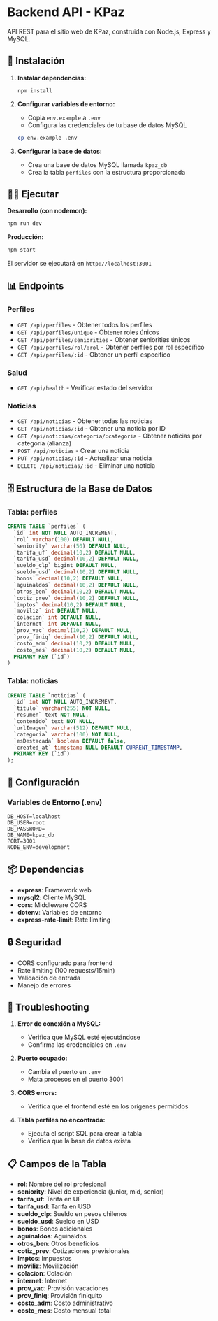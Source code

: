 # Backend API - KPaz

API REST para el sitio web de KPaz, construida con Node.js, Express y MySQL.

## 🚀 Instalación

1. **Instalar dependencias:**
   ```bash
   npm install
   ```

2. **Configurar variables de entorno:**
   - Copia `env.example` a `.env`
   - Configura las credenciales de tu base de datos MySQL

   ```bash
   cp env.example .env
   ```

3. **Configurar la base de datos:**
   - Crea una base de datos MySQL llamada `kpaz_db`
   - Crea la tabla `perfiles` con la estructura proporcionada

## 🏃‍♂️ Ejecutar

**Desarrollo (con nodemon):**
```bash
npm run dev
```

**Producción:**
```bash
npm start
```

El servidor se ejecutará en `http://localhost:3001`

## 📊 Endpoints

### Perfiles
- `GET /api/perfiles` - Obtener todos los perfiles
- `GET /api/perfiles/unique` - Obtener roles únicos
- `GET /api/perfiles/seniorities` - Obtener seniorities únicos
- `GET /api/perfiles/rol/:rol` - Obtener perfiles por rol específico
- `GET /api/perfiles/:id` - Obtener un perfil específico

### Salud
- `GET /api/health` - Verificar estado del servidor

### Noticias
- `GET /api/noticias` - Obtener todas las noticias
- `GET /api/noticias/:id` - Obtener una noticia por ID
- `GET /api/noticias/categoria/:categoria` - Obtener noticias por categoría (alianza)
- `POST /api/noticias` - Crear una noticia
- `PUT /api/noticias/:id` - Actualizar una noticia
- `DELETE /api/noticias/:id` - Eliminar una noticia

## 🗄️ Estructura de la Base de Datos

### Tabla: perfiles
```sql
CREATE TABLE `perfiles` (
  `id` int NOT NULL AUTO_INCREMENT,
  `rol` varchar(100) DEFAULT NULL,
  `seniority` varchar(50) DEFAULT NULL,
  `tarifa_uf` decimal(10,2) DEFAULT NULL,
  `tarifa_usd` decimal(10,2) DEFAULT NULL,
  `sueldo_clp` bigint DEFAULT NULL,
  `sueldo_usd` decimal(10,2) DEFAULT NULL,
  `bonos` decimal(10,2) DEFAULT NULL,
  `aguinaldos` decimal(10,2) DEFAULT NULL,
  `otros_ben` decimal(10,2) DEFAULT NULL,
  `cotiz_prev` decimal(10,2) DEFAULT NULL,
  `imptos` decimal(10,2) DEFAULT NULL,
  `moviliz` int DEFAULT NULL,
  `colacion` int DEFAULT NULL,
  `internet` int DEFAULT NULL,
  `prov_vac` decimal(10,2) DEFAULT NULL,
  `prov_finiq` decimal(10,2) DEFAULT NULL,
  `costo_adm` decimal(10,2) DEFAULT NULL,
  `costo_mes` decimal(10,2) DEFAULT NULL,
  PRIMARY KEY (`id`)
)
```

### Tabla: noticias
```sql
CREATE TABLE `noticias` (
  `id` int NOT NULL AUTO_INCREMENT,
  `titulo` varchar(255) NOT NULL,
  `resumen` text NOT NULL,
  `contenido` text NOT NULL,
  `urlImagen` varchar(512) DEFAULT NULL,
  `categoria` varchar(100) NOT NULL,
  `esDestacada` boolean DEFAULT false,
  `created_at` timestamp NULL DEFAULT CURRENT_TIMESTAMP,
  PRIMARY KEY (`id`)
);
```

## 🔧 Configuración

### Variables de Entorno (.env)
```env
DB_HOST=localhost
DB_USER=root
DB_PASSWORD=
DB_NAME=kpaz_db
PORT=3001
NODE_ENV=development
```

## 📦 Dependencias

- **express**: Framework web
- **mysql2**: Cliente MySQL
- **cors**: Middleware CORS
- **dotenv**: Variables de entorno
- **express-rate-limit**: Rate limiting

## 🔒 Seguridad

- CORS configurado para frontend
- Rate limiting (100 requests/15min)
- Validación de entrada
- Manejo de errores

## 🐛 Troubleshooting

1. **Error de conexión a MySQL:**
   - Verifica que MySQL esté ejecutándose
   - Confirma las credenciales en `.env`

2. **Puerto ocupado:**
   - Cambia el puerto en `.env`
   - Mata procesos en el puerto 3001

3. **CORS errors:**
   - Verifica que el frontend esté en los orígenes permitidos

4. **Tabla perfiles no encontrada:**
   - Ejecuta el script SQL para crear la tabla
   - Verifica que la base de datos exista

## 📋 Campos de la Tabla

- **rol**: Nombre del rol profesional
- **seniority**: Nivel de experiencia (junior, mid, senior)
- **tarifa_uf**: Tarifa en UF
- **tarifa_usd**: Tarifa en USD
- **sueldo_clp**: Sueldo en pesos chilenos
- **sueldo_usd**: Sueldo en USD
- **bonos**: Bonos adicionales
- **aguinaldos**: Aguinaldos
- **otros_ben**: Otros beneficios
- **cotiz_prev**: Cotizaciones previsionales
- **imptos**: Impuestos
- **moviliz**: Movilización
- **colacion**: Colación
- **internet**: Internet
- **prov_vac**: Provisión vacaciones
- **prov_finiq**: Provisión finiquito
- **costo_adm**: Costo administrativo
- **costo_mes**: Costo mensual total 
